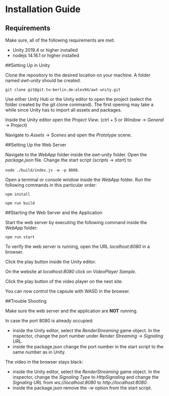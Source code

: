 # Installation Guide

## Requirements

Make sure, all of the following requirements are met:
- Unity 2019.4 or higher installed
- nodejs 14.16.1 or higher installed

##Setting Up in Unity

Clone the repository to the desired location on your machine.
A folder named _awt-unity_ should be created.

`git clone git@git.tu-berlin.de:alex94/awt-unity.git`

Use either Unity Hub or the Unity editor to open the project
(select the folder created by the git clone command). The first opening may take
a while since Unity has to import all assets and packages.

Inside the Unity editor open the _Project View_.
(ctrl + 5 or _Window_ -> _General_ -> _Project_)

Navigate to _Assets_ -> _Scenes_ and open the _Prototype_ scene.

##Setting Up the Web Server

Navigate to the _WebApp_ folder inside the _awt-unity_ folder. Open the _package.json_ file.
Change the start script (_scripts_ -> _start_) to

`node ./build/index.js -w -p 8080`.

Open a terminal or console window inside the _WebApp_ folder. Run the following commands in this particular order:

`npm install`

`npm run build`

##Starting the Web Server and the Application

Start the web server by executing the following command inside the _WebApp_ folder:

`npm run start`

To verify the web server is running, open the URL _localhost:8080_ in a browser.

Click the play button inside the Unity editor.

On the website at _localhost:8080_ click on _VideoPlayer Sample_.

Click the play button of the video player on the next site.

You can now control the capsule with WASD in the browser.

##Trouble Shooting

Make sure the web server and the application are **NOT** running.

In case the port 8080 is already occupied:

- inside the Unity editor, select the _RenderStreaming_ game object. In the inspector,
  change the port number under _Render Streaming_ -> _Signaling URL_.
- inside the package.json change the port number in the start script to the same number
  as in Unity.
  
  
The video in the browser stays black:

- inside the Unity editor, select the _RenderStreaming_ game object. In the inspector,
  change the _Signaling Type_ to _HttpSignaling_ and change the _Signaling URL_ from
  _ws://localhost:8080_ to _http://localhost:8080_.
- inside the package.json remove the _-w_ option from the start script.


